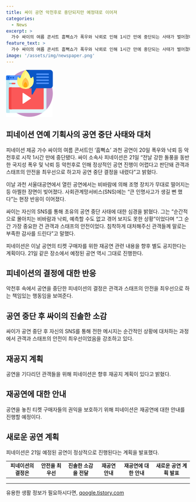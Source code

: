 ```yaml
---
title: 싸이 공연 악천후로 중단되지만 예정대로 이어져
categories:
  - News
excerpt: >
  가수 싸이의 여름 콘서트 흠뻑쇼가 폭우와 낙뢰로 인해 1시간 만에 중단되는 사태가 벌어졌다. 이로 인해 콘서트장은 비바람으로 인한 안전사고 위기를 겪었고, 싸이는 SNS를 통해 관객과 스태프의 안전을 최우선으로 삼았음을 밝혔다. 피네이션은 재공연을 공지할 예정이며, 21일 예정된 다음 공연은 그대로 진행된다. 사회관계망서비스에는 큰 위기를 극복한 관객들의 이야기가 쏟아지고 있다.
feature_text: >
  가수 싸이의 여름 콘서트 흠뻑쇼가 폭우와 낙뢰로 인해 1시간 만에 중단되는 사태가 벌어졌다. 이로 인해 콘서트장은 비바람으로 인한 안전사고 위기를 겪었고, 싸이는 SNS를 통해 관객과 스태프의 안전을 최우선으로 삼았음을 밝혔다. 피네이션은 재공연을 공지할 예정이며, 21일 예정된 다음 공연은 그대로 진행된다. 사회관계망서비스에는 큰 위기를 극복한 관객들의 이야기가 쏟아지고 있다.
image: '/assets/img/newspaper.png'
---
```


<p><img src="/assets/img/news.png" alt="rentncar 속보" /></p>

<h2>피네이션 연예 기획사의 공연 중단 사태와 대처</h2>

<p data-ke-size="size16">피네이션 제공 가수 싸이의 여름 콘서트인 ‘흠뻑쇼’ 과천 공연이 20일 폭우와 낙뢰 등 악천후로 시작 1시간 만에 중단됐다. 싸이 소속사 피네이션은 21일 “전날 강한 돌풍을 동반한 국지성 폭우 및 낙뢰 등 악천후로 인해 정상적인 공연 진행이 어렵다고 판단돼 관객과 스태프의 안전을 최우선으로 하고자 공연 중단 결정을 내렸다”고 밝혔다.</p>

<p data-ke-size="size16">이날 과천 서울대공연에서 열린 공연에서는 비바람에 의해 조명 장치가 무대로 떨어지는 등 아찔한 장면이 빚어졌다. 사회관계망서비스(SNS)에는 “큰 인명사고가 생길 뻔 했다”는 현장 반응이 이어졌다.</p>

<p data-ke-size="size16">싸이는 자신의 SNS를 통해 초유의 공연 중단 사태에 대한 심경을 밝혔다. 그는 “순간적으로 몰아치는 비바람과 낙뢰, 예측할 수도 없고 겪어 보지도 못한 상황”이었다며 “그 순간 가장 중요한 건 관객과 스태프의 안전이었다. 침착하게 대처해주신 관객들께 말로는 부족한 감사를 드린다”고 말했다.</p>

<p data-ke-size="size16">피네이션은 이날 공연의 티켓 구매자를 위한 재공연 관련 내용을 향후 별도 공지한다는 계획이다. 21일 같은 장소에서 예정된 공연 역시 그대로 진행한다.</p>

<h2 data-ke-size="size26">피네이션의 결정에 대한 반응</h2>

<p data-ke-size="size16">악천후 속에서 공연을 중단한 피네이션의 결정은 관객과 스태프의 안전을 최우선으로 하는 책임있는 행동임을 보여준다.</p>

<h2 data-ke-size="size26">공연 중단 후 싸이의 진솔한 소감</h2>

<p data-ke-size="size16">싸이가 공연 중단 후 자신의 SNS를 통해 전한 메시지는 순간적인 상황에 대처하는 과정에서 관객과 스태프의 안전이 최우선이었음을 강조하고 있다.</p>

<h2 data-ke-size="size26">재공지 계획</h2>

<p data-ke-size="size16">공연을 기다리던 관객들을 위해 피네이션은 향후 재공지 계획이 있다고 밝혔다.</p>

<h2 data-ke-size="size26">재공연에 대한 안내</h2>

<p data-ke-size="size16">공연을 놓친 티켓 구매자들의 권익을 보호하기 위해 피네이션은 재공연에 대한 안내를 진행할 예정이다.</p>

<h2 data-ke-size="size26">새로운 공연 계획</h2>

<p data-ke-size="size16">피네이션은 21일 예정된 공연이 정상적으로 진행된다는 계획을 발표했다.</p>

<table>
    <tbody>
        <tr>
            <td style="text-align: center; height: 17px;"><b>피네이션의 결정은</b></td>
            <td style="text-align: center; height: 17px;"><b>안전을 최우선</b></td>
            <td style="text-align: center; height: 17px;"><b>진솔한 소감을 전달</b></td>
            <td style="text-align: center; height: 17px;"><b>재공연 안내</b></td>
            <td style="text-align: center; height: 17px;"><b>재공연에 대한 안내</b></td>
            <td style="text-align: center; height: 17px;"><b>새로운 공연 계획 발표</b></td>
        </tr>
    </tbody>
</table>

<p><hr></p>
유용한 생활 정보가 필요하시다면, <a href="https://qoogle.tistory.com" rel="dofollow">qoogle.tistory.com</a>


